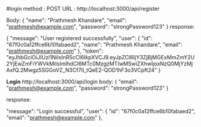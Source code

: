 #login
method : POST
URL : http://localhost:3000/api/register

Body:
{
"name": "Prathmesh Khandare",
"email": "prathmesh@example.com",
"password": "strongPassword123"
}
response:

{
"message": "User registered successfully",
"user": {
"id": "67f0c0a12ffce6b10fabaed2",
"name": "Prathmesh Khandare",
"email": "prathmesh@example.com"
},
"token": "eyJhbGciOiJIUzI1NiIsInR5cCI6IkpXVCJ9.eyJpZCI6IjY3ZjBjMGExMmZmY2U2YjEwZmFiYWVkMiIsImlhdCI6MTc0MzgzMTIwMSwiZXhwIjoxNzQ0MjYzMjAxfQ.2Mwgz5SGGoVZ_N3Cf7lI_tQeE2-QOD1hF3o3VCpft24"
}

**Login**
http://localhost:3000/api/login
body:
{
"email": "prathmesh@example.com",
"password": "strongPassword123"
}

response:

"message": "Login successful",
"user": {
"id": "67f0c0a12ffce6b10fabaed2",
"email": "prathmesh@example.com"
},
